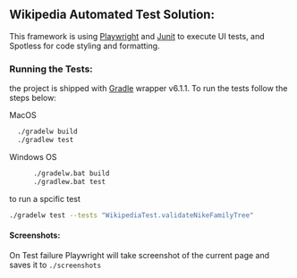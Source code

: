 
## Wikipedia Automated Test Solution:
  
  This framework is using [Playwright]() and [Junit]() to execute UI tests, and Spotless for code styling and formatting.

### Running the Tests:

 the project is shipped with [Gradle](https://docs.gradle.org/6.1.1/userguide/userguide.html) wrapper v6.1.1. 
  To run the tests follow the steps below:
  
  MacOS
  ```bash
    ./gradelw build
    ./gradlew test
``` 

  Windows OS
  ```bash
        ./gradelw.bat build
        ./gradlew.bat test
```

to run a spcific test

```bash
./gradelw test --tests "WikipediaTest.validateNikeFamilyTree"

```


#### Screenshots:
On Test failure Playwright will take screenshot of the current page and saves it to `./screenshots`

  